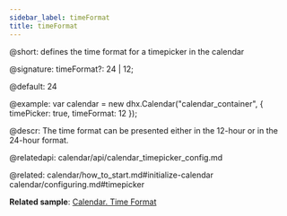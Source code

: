 ```yaml
---
sidebar_label: timeFormat
title: timeFormat
---          
```


@short: defines the time format for a timepicker in the calendar

@signature: timeFormat?: 24 | 12; 

@default: 24



@example:
var calendar = new dhx.Calendar("calendar_container", {
    timePicker: true,
    timeFormat: 12
});



@descr: 
The time format can be presented either in the 12-hour or in the 24-hour format.


@relatedapi:
calendar/api/calendar_timepicker_config.md

@related: calendar/how_to_start.md#initialize-calendar
calendar/configuring.md#timepicker

**Related sample**: [Calendar. Time Format](https://snippet.dhtmlx.com/9xi24if2)